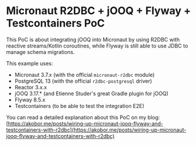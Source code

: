 # Micronaut R2DBC + jOOQ + Flyway + Testcontainers PoC

This PoC is about integrating jOOQ into Micronaut by using R2DBC with reactive streams/Kotlin coroutines, while Flyway is still able to use JDBC to manage schema migrations.

This example uses:

- Micronaut 3.7.x (with the official `micronaut-r2dbc` module)
- PostgreSQL 13 (with the official `r2dbc-postgresql` driver)
- Reactor 3.x.x
- jOOQ 3.17.* (and Etienne Studer's great Gradle plugin for jOOQ)
- Flyway 8.5.x
- Testcontainers (to be able to test the integration E2E)

You can read a detailed explanation about this PoC on my blog: [https://akobor.me/posts/wiring-up-micronaut-jooq-flyway-and-testcontainers-with-r2dbc](https://akobor.me/posts/wiring-up-micronaut-jooq-flyway-and-testcontainers-with-r2dbc)
